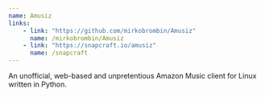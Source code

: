 ```yaml
---
name: Amusiz
links: 
    - link: "https://github.com/mirkobrombin/Amusiz"
      name: /mirkobrombin/Amusiz
    - link: "https://snapcraft.io/amusiz"
      name: /snapcraft
---
```

<p>An unofficial, web-based and unpretentious Amazon Music client for Linux written in Python.</p>
